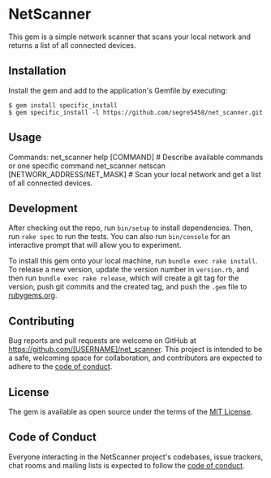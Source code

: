# NetScanner

This gem is a simple network scanner that scans your local network and returns a list of all connected devices.

## Installation

Install the gem and add to the application's Gemfile by executing:

    $ gem install specific_install
    $ gem specific_install -l https://github.com/segre5458/net_scanner.git

## Usage

Commands:
  net_scanner help [COMMAND]                      # Describe available commands or one specific command
  net_scanner netscan [NETWORK_ADDRESS/NET_MASK]  # Scan your local network and get a list of all connected devices.

## Development

After checking out the repo, run `bin/setup` to install dependencies. Then, run `rake spec` to run the tests. You can also run `bin/console` for an interactive prompt that will allow you to experiment.

To install this gem onto your local machine, run `bundle exec rake install`. To release a new version, update the version number in `version.rb`, and then run `bundle exec rake release`, which will create a git tag for the version, push git commits and the created tag, and push the `.gem` file to [rubygems.org](https://rubygems.org).

## Contributing

Bug reports and pull requests are welcome on GitHub at https://github.com/[USERNAME]/net_scanner. This project is intended to be a safe, welcoming space for collaboration, and contributors are expected to adhere to the [code of conduct](https://github.com/[USERNAME]/net_scanner/blob/master/CODE_OF_CONDUCT.md).

## License

The gem is available as open source under the terms of the [MIT License](https://opensource.org/licenses/MIT).

## Code of Conduct

Everyone interacting in the NetScanner project's codebases, issue trackers, chat rooms and mailing lists is expected to follow the [code of conduct](https://github.com/[USERNAME]/net_scanner/blob/master/CODE_OF_CONDUCT.md).

